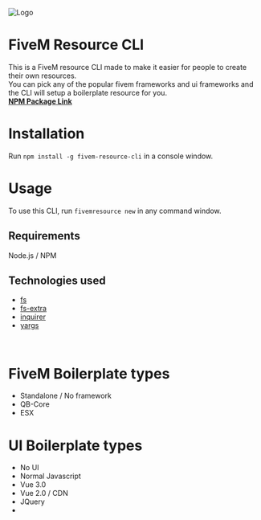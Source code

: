 ![Logo](https://user-images.githubusercontent.com/54480523/194730794-f51a5627-7d48-4238-9117-c2f6b9bb567f.png)

# FiveM Resource CLI

This is a FiveM resource CLI made to make it easier for people to create their own resources.<br>
You can pick any of the popular fivem frameworks and ui frameworks and the CLI will setup a boilerplate resource for you.<br>
[**NPM Package Link**](https://www.npmjs.com/package/fivem-resource-cli)

# Installation

Run `npm install -g fivem-resource-cli` in a console window.

# Usage

To use this CLI, run `fivemresource new` in any command window.

## Requirements

Node.js / NPM

## Technologies used

- [fs](https://www.npmjs.com/package/fs)
- [fs-extra](https://www.npmjs.com/package/fs-extra)
- [inquirer](https://www.npmjs.com/package/inquirer)
- [yargs](https://www.npmjs.com/package/yargs)

<br>

# FiveM Boilerplate types

- Standalone / No framework
- QB-Core
- ESX

# UI Boilerplate types

- No UI
- Normal Javascript
- Vue 3.0
- Vue 2.0 / CDN
- JQuery
-
